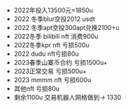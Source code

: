 - 2022年投入13500元=1850u
- 2022 冬季blur空投2012 usdt
- 2022 冬季apt空投300apt兑换2100+u
- 2022冬季 bilibili nft 消费900u
- 2022冬季kpr nft 亏损500u
- 2022 dudu nft亏损80u
- 2023春季山寨币合约 亏损1500u+
- 2023正常交易 亏损500u+
- 2023 mmmm nft 亏损600u
- 其他nft 亏损80u
- 剩余1100u 交易机器人网格做到-> 1330